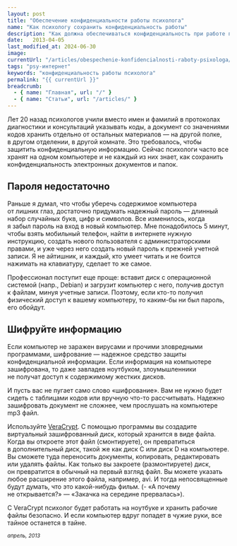 ```yaml
---
layout: post
title: "Обеспечение конфиденциальности работы психолога"
name: "Как психологу сохранить конфиденциальность работы"
description: "Как должна обеспечиваться конфиденциальность при работе психолога с электронными документами"
date:   2013-04-05			 
last_modified_at: 2024-06-30
image:
currentUrl: "/articles/obespechenie-konfidencialnosti-raboty-psixologa/"
tags: "psy-интернет"
keywords: "конфиденциальность работы психолога"
permalink: "{{ currentUrl }}"
breadcrumb:
  - { name: "Главная", url: "/" }
  - { name: "Статьи", url: "/articles/" }
---
```


<p>Лет 20&nbsp;назад психологов учили вместо имен и&nbsp;фамилий в&nbsp;протоколах диагностики и&nbsp;консультаций указывать коды, а&nbsp;документ со&nbsp;значениями кодов хранить отдельно от&nbsp;остальных материалов&nbsp;— на&nbsp;другой полке, в&nbsp;другом отделении, в&nbsp;другой комнате. Это требовалось, чтобы защитить конфиденциальную информацию. Сейчас психологи часто все хранят на&nbsp;одном компьютере и&nbsp;не&nbsp;каждый из&nbsp;них знает, как сохранить конфиденциальность электронных документов и&nbsp;папок. </p>
<h2>Пароля недостаточно</h2>
<p>Раньше я&nbsp;думал, что чтобы уберечь содержимое компьютера от&nbsp;лишних глаз, достаточно придумать надежный пароль&nbsp;— длинный набор случайных букв, цифр и&nbsp;символов. Все изменилось, когда я&nbsp;забыл пароль на&nbsp;вход в&nbsp;новый компьютер. Мне понадобилось 5&nbsp;минут, чтобы взять мобильный телефон, найти в&nbsp;интернете нужную инструкцию, создать нового пользователя с&nbsp;администраторскими правами, и&nbsp;уже через него создать новый пароль к&nbsp;прежней учетной записи. Я&nbsp;не&nbsp;айтишник, и&nbsp;каждый, кто умеет читать и&nbsp;не&nbsp;боится нажимать на&nbsp;клавиатуру, сделает то&nbsp;же самое.</p>
<p>Профессионал поступит еще проще: вставит диск с&nbsp;операционной системой (напр., Debian) и&nbsp;загрузит компьютер с&nbsp;него, получив доступ к&nbsp;файлам, минуя учетные записи. Поэтому, если кто-то получил физический доступ к&nbsp;вашему компьютеру, то&nbsp;каким-бы ни&nbsp;был пароль, его обойдут.</p>
<h2>Шифруйте информацию</h2>
<p>Если компьютер не&nbsp;заражен вирусами и&nbsp;прочими зловредными программами, шифрование&nbsp;— надежное средство защиты конфиденциальной информации. Если информация на&nbsp;компьютере зашифрована, то&nbsp;даже завладев ноутбуком, злоумышленники не&nbsp;получат доступ к&nbsp;содержимому жестких дисков.</p>
<p>И&nbsp;пусть вас не&nbsp;пугает само слово «шифрование». Вам не&nbsp;нужно будет сидеть с&nbsp;таблицами кодов или вручную что-то рассчитывать. Надежно зашифровать документ не&nbsp;сложнее, чем прослушать на&nbsp;компьютере mp3&nbsp;файл.</p>
<p>Используйте <a href="https://www.veracrypt.fr/en/Downloads.html">VeraCrypt</a>. С&nbsp;помощью программы вы&nbsp;создадите виртуальный зашифрованный диск, который хранится в&nbsp;виде файла. Когда вы&nbsp;откроете этот файл (смонтируете), он&nbsp;превратиться в&nbsp;дополнительный диск, такой&nbsp;же как диск&nbsp;C или диск D&nbsp;на компьютере. Вы&nbsp;сможете туда переносить документы, копировать, редактировать или удалять файлы. Как только вы&nbsp;закроете (размонтируете) диск, он&nbsp;превратится в&nbsp;обычный на&nbsp;первый взгляд файл. Вы&nbsp;можете указать любое расширение этого файла, например, avi. И&nbsp;тогда непосвященные будут думать, что это какой-нибудь фильм. (- «А&nbsp;почему не&nbsp;открывается?»&nbsp;— «Закачка на&nbsp;середине прервалась»).</p>
<p>С&nbsp;VeraCrypt психолог будет работать на&nbsp;ноутбуке и&nbsp;хранить рабочие файлы безопасно. И&nbsp;если компьютер вдруг попадет в&nbsp;чужие руки, все тайное останется в&nbsp;тайне.</p>

<p><sub><em>апрель, 2013</em></sub></p>
